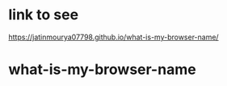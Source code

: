 # link to see
https://jatinmourya07798.github.io/what-is-my-browser-name/

# what-is-my-browser-name
